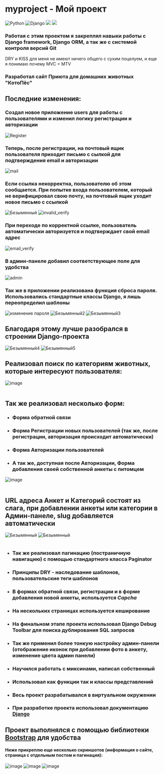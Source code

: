# myproject - Мой проект 
![Python](https://img.shields.io/badge/Python-v3.11.0-yellow)
![Django](https://img.shields.io/badge/Django-v4.1.3-blue)
![](https://img.shields.io/badge/django_debug_toolbar-inactive)
![](https://img.shields.io/badge/django_simple_captcha-inactive)

### Работая с этим проектом я закреплял навыки работы с Django framework, Django ORM, а так же с системой контроля версий Git
DRY и KISS для меня не имеют ничего общего с сухим поцелуем, и еще я понимаю почему MVC = MTV
### Разработал сайт Приюта для домашних животных "КотоПёс"
## Последние изменения:
### Создал новое приложение users для работы с пользователями и изменил логику регистрации и авторизации
![Register](https://user-images.githubusercontent.com/108910572/211352050-e08eaba8-ed40-4116-9b71-7faa3ccb8dea.png)
### Теперь, после регистрации, на почтовый ящик пользователя приходит письмо с сылкой для подтверждения email и авторизации
![mail](https://user-images.githubusercontent.com/108910572/211352353-5811c53c-0d1b-46ea-9ae1-d04ecb6e9aa4.png)
### Если ссылка некорректна, пользователю об этом сообщается. При попытке входа пользователем, который не верифицировал свою почту, на почтовый ящик уходит новое письмо с ссылкой
![Безымянный](https://user-images.githubusercontent.com/108910572/211353089-7fbac3af-5c3f-4349-95e4-abb3d9b63d7d.png)
![invalid_verify](https://user-images.githubusercontent.com/108910572/211353563-ae613afb-ad21-45f1-bc03-c804eed9d075.png)
### При переходе по корректной ссылке, пользователь автоматически авторизуется и подтверждает свой email адрес
![email_verify](https://user-images.githubusercontent.com/108910572/211353920-36aee595-c15d-4b3e-a119-69c57d1a6a4a.png)
### В админ-панеле добавил соответствующее поле для удобства
![admin](https://user-images.githubusercontent.com/108910572/211354195-09b84cc6-8afb-444c-8d43-ac3a309fabf7.png)
### Так же в приложении реализована функция сброса пароля. Использовались стандартные классы Django, я лишь переопределил шаблоны
![изменение пароля](https://user-images.githubusercontent.com/108910572/211354820-aca2e8d5-a3c0-426a-812c-abe78de1fb93.png)
![Безымянный2](https://user-images.githubusercontent.com/108910572/211355074-7b73c28c-03f5-4b34-8b15-1004c4bf01b5.png)
![Безымянный3](https://user-images.githubusercontent.com/108910572/211354863-4647923b-6527-4ba0-a624-bff50769c2cf.png)
## Благодаря этому лучше разобрался в строении Django-проекта
![Безымянный4](https://user-images.githubusercontent.com/108910572/211355522-a7b5beee-c931-4ea7-b20a-7d9f11d2be95.png)
![Безымянный5](https://user-images.githubusercontent.com/108910572/211355536-d630e31d-49eb-4c76-a4f8-3600bcab0b11.png)

## Реализовал поиск по категориям животных, которые интересуют пользователя:
![image](https://user-images.githubusercontent.com/108910572/209527029-b9890d6d-2a6a-44db-bcef-7bf193e26363.png)
<br/>
<br/>
## Так же реализовал несколько форм:
- ### Форма обратной связи
- ### Форма Регистрации новых пользователей (так же, после регистрации, авторизация происходит автоматически)
- ### Форма Авторизации пользователей
- ### А так же, доступная после Авторизации, Форма добавления своей собственной анкеты с питомцем

![image](https://user-images.githubusercontent.com/108910572/209527752-dc2de1d9-ab34-4eb1-9f7c-a7b7eef94835.png)
<br/>
<br/>
## URL адреса Анкет и Категорий состоят из слага, при добавлении анкеты или категории в Админ-панеле, slug добавляется автоматически
![Безымянный](https://user-images.githubusercontent.com/108910572/209529473-cc9b8b62-dfd3-4ce2-a39b-897be3750eda.png)
![Безымянный](https://user-images.githubusercontent.com/108910572/209529709-93396402-ee27-4c21-b19b-79d84f23fd28.png)
<br/>
<br/>
- ### Так же реализовал пагинацию (постраничную навигацию) с помощью стандартного класса Paginator
- ### Принципы DRY - наследование шаблонов, пользовательские теги шаблонов
- ### В формах обратной связи, регистрации и в форме добавления новой анкеты, используется *Capcha*
- ### На нескольких страницах используется кеширование
- ### На финальном этапе проекта использовал Django Debug Toolbar для поиска дублирования SQL запросов 
- ### Так же применил более тонкую настройку админ-панели (отображение иконок при добавлении фото в анкету, изменение цвета админ панели)
- ### Научился работать с миксинами, написал собственный
- ### Использовал как функции так и классы представлений
- ### Весь проект разрабатывался в виртуальном окружении
- ### При разработке проекта использовал документацию [Django](https://docs.djangoproject.com/en/4.1/)

## Проект выполнялся с помощью библиотеки [Bootstrap](https://getbootstrap.com/) для удобства
#### Ниже прикреплю еще несколько скриншотов (информация о сайте, страница с отдельным постом и пагинация):
![image](https://user-images.githubusercontent.com/108910572/209533490-f03cbe38-dec3-413c-881d-5a77adf355b0.png)
![image](https://user-images.githubusercontent.com/108910572/209533608-328ac98c-c9f7-4cf1-9aa1-800cc90052b7.png)
![image](https://user-images.githubusercontent.com/108910572/209533644-684132ed-3933-453e-8f75-36385f6a35bf.png)


